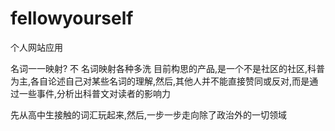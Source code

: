 # fellowyourself
 个人网站应用
 
 名词一一映射?
 不
 名词映射各种多洗
目前构思的产品,是一个不是社区的社区,科普为主,各自论述自己对某些名词的理解,然后,其他人并不能直接赞同或反对,而是通过一些事件,分析出科普文对读者的影响力
 
先从高中生接触的词汇玩起来,然后,一步一步走向除了政治外的一切领域
